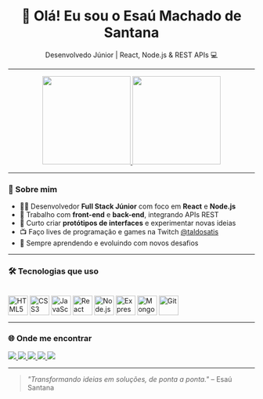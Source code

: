 <h1 align="center">👋 Olá! Eu sou o Esaú Machado de Santana</h1>
<p align="center">Desenvolvedo Júnior | React, Node.js & REST APIs 💻</p>

---

<div align="center">
  <a href="https://github.com/DevzIcaro">
    <img height="180em" src="https://github-readme-stats.vercel.app/api?username=DevzIcaro&show_icons=true&theme=tokyonight&include_all_commits=true&count_private=true"/>
    <img height="180em" src="https://github-readme-stats.vercel.app/api/top-langs/?username=DevzIcaro&layout=compact&langs_count=7&theme=tokyonight"/>
  </a>
</div>

---

### 🚀 Sobre mim

- 👨‍💻 Desenvolvedor **Full Stack Júnior** com foco em **React** e **Node.js**
- 🔁 Trabalho com **front-end** e **back-end**, integrando APIs REST
- 🎨 Curto criar **protótipos de interfaces** e experimentar novas ideias
- 📺 Faço lives de programação e games na Twitch [@taldosatis](https://www.twitch.tv/taldosatis)
- 🧠 Sempre aprendendo e evoluindo com novos desafios

---

### 🛠️ Tecnologias que uso

<div style="display: inline_block"><br>
  <img align="center" alt="HTML5" height="40" width="40" src="https://cdn.jsdelivr.net/gh/devicons/devicon/icons/html5/html5-original.svg" />
  <img align="center" alt="CSS3" height="40" width="40" src="https://cdn.jsdelivr.net/gh/devicons/devicon/icons/css3/css3-original.svg" />
  <img align="center" alt="JavaScript" height="40" width="40" src="https://cdn.jsdelivr.net/gh/devicons/devicon/icons/javascript/javascript-plain.svg" />
  <img align="center" alt="React" height="40" width="40" src="https://cdn.jsdelivr.net/gh/devicons/devicon/icons/react/react-original.svg" />
  <img align="center" alt="Node.js" height="40" width="40" src="https://cdn.jsdelivr.net/gh/devicons/devicon/icons/nodejs/nodejs-original.svg" />
  <img align="center" alt="Express" height="40" width="40" src="https://cdn.jsdelivr.net/gh/devicons/devicon/icons/express/express-original.svg" />
  <img align="center" alt="MongoDB" height="40" width="40" src="https://cdn.jsdelivr.net/gh/devicons/devicon/icons/mongodb/mongodb-original.svg" />
  <img align="center" alt="Git" height="40" width="40" src="https://cdn.jsdelivr.net/gh/devicons/devicon/icons/git/git-original.svg" />
</div>

---

### 🌐 Onde me encontrar

<div align="left">
  <a href="mailto:contato-devicaro.com" target="_blank">
    <img src="https://img.shields.io/badge/Gmail-D14836?style=for-the-badge&logo=gmail&logoColor=white" />
  </a>
  <a href="https://www.instagram.com/esaudebuenas" target="_blank">
    <img src="https://img.shields.io/badge/Instagram-E4405F?style=for-the-badge&logo=instagram&logoColor=white" />
  </a>
  <a href="https://www.linkedin.com/in/esaú-santana/" target="_blank">
    <img src="https://img.shields.io/badge/LinkedIn-0077B5?style=for-the-badge&logo=linkedin&logoColor=white" />
  </a>
  <a href="https://www.twitch.tv/taldosatis" target="_blank">
    <img src="https://img.shields.io/badge/Twitch-9146FF?style=for-the-badge&logo=twitch&logoColor=white" />
  </a>
  <a href="https://www.youtube.com/@S4Tis" target="_blank">
    <img src="https://img.shields.io/badge/YouTube-FF0000?style=for-the-badge&logo=youtube&logoColor=white" />
  </a>
</div>

---

> _"Transformando ideias em soluções, de ponta a ponta."_ – Esaú Santana
